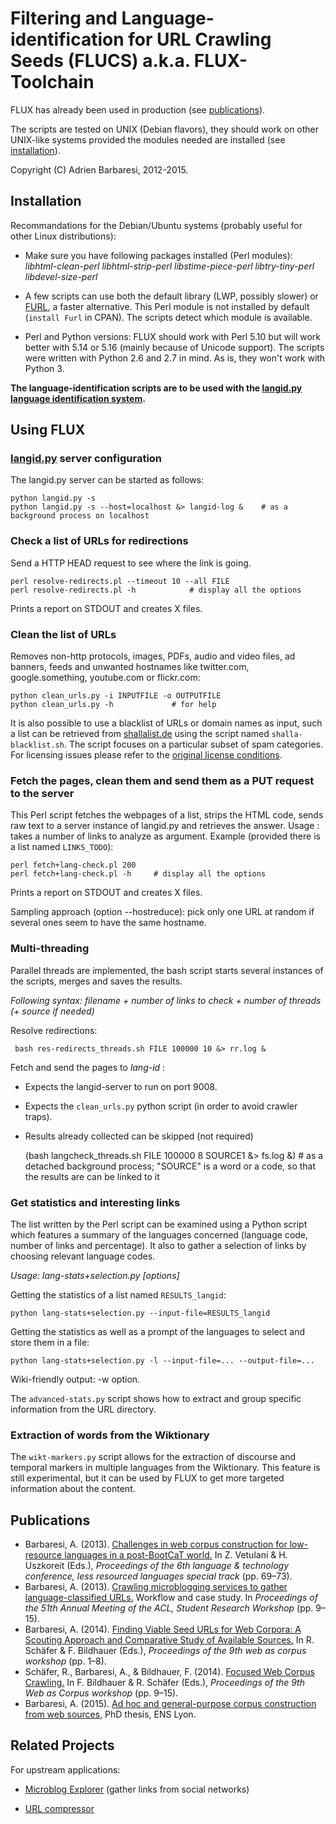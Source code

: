 Filtering and Language-identification for URL Crawling Seeds (FLUCS) a.k.a. FLUX-Toolchain
=================================================================================

FLUX has already been used in production (see [publications](#Publications)).

The scripts are tested on UNIX (Debian flavors), they should work on other UNIX-like systems provided the modules needed are installed (see [installation](#Installation)).

Copyright (C) Adrien Barbaresi, 2012-2015.


Installation
-----------

Recommandations for the Debian/Ubuntu systems (probably useful for other Linux distributions):

* Make sure you have following packages installed (Perl modules): *libhtml-clean-perl libhtml-strip-perl libstime-piece-perl libtry-tiny-perl libdevel-size-perl*

* A few scripts can use both the default library (LWP, possibly slower) or [FURL](http://search.cpan.org/~tokuhirom/Furl-2.17/), a faster alternative. This Perl module is not installed by default (`install Furl` in CPAN). The scripts detect which module is available.

* Perl and Python versions: FLUX should work with Perl 5.10 but will work better with 5.14 or 5.16 (mainly because of Unicode support). The scripts were written with Python 2.6 and 2.7 in mind. As is, they won't work with Python 3.

**The language-identification scripts are to be used with the [langid.py language identification system](https://github.com/saffsd/langid.py).**


Using FLUX
---------

### [langid.py](https://github.com/saffsd/langid.py) server configuration

The langid.py server can be started as follows:

    python langid.py -s
    python langid.py -s --host=localhost &> langid-log &	# as a background process on localhost


### Check a list of URLs for redirections

Send a HTTP HEAD request to see where the link is going.

    perl resolve-redirects.pl --timeout 10 --all FILE
    perl resolve-redirects.pl -h			# display all the options

Prints a report on STDOUT and creates X files.


### Clean the list of URLs

Removes non-http protocols, images, PDFs, audio and video files, ad banners, feeds and unwanted hostnames like twitter.com, google.something, youtube.com or flickr.com:

    python clean_urls.py -i INPUTFILE -o OUTPUTFILE
    python clean_urls.py -h				# for help

It is also possible to use a blacklist of URLs or domain names as input, such a list can be retrieved from [shallalist.de](http://www.shallalist.de) using the script named `shalla-blacklist.sh`. The script focuses on a particular subset of spam categories. For licensing issues please refer to the [original license conditions](http://www.shallalist.de/licence.html).


### Fetch the pages, clean them and send them as a PUT request to the server

This Perl script fetches the webpages of a list, strips the HTML code, sends raw text to a server instance of langid.py and retrieves the answer.
Usage : takes a number of links to analyze as argument. Example (provided there is a list named `LINKS_TODO`):

    perl fetch+lang-check.pl 200
    perl fetch+lang-check.pl -h		# display all the options

Prints a report on STDOUT and creates X files.

Sampling approach (option --hostreduce): pick only one URL at random if several ones seem to have the same hostname.


### Multi-threading

Parallel threads are implemented, the bash script starts several instances of the scripts, merges and saves the results.

*Following syntax: filename + number of links to check + number of threads (+ source if needed)*

Resolve redirections:

     bash res-redirects_threads.sh FILE 100000 10 &> rr.log &

Fetch and send the pages to *lang-id* :
* Expects the langid-server to run on port 9008.
* Expects the `clean_urls.py` python script (in order to avoid crawler traps).
* Results already collected can be skipped (not required)

    (bash langcheck_threads.sh FILE 100000 8 SOURCE1 &> fs.log &)		# as a detached background process; "SOURCE" is a word or a code, so that the results are can be linked to it


### Get statistics and interesting links

The list written by the Perl script can be examined using a Python script which features a summary of the languages concerned (language code, number of links and percentage). It also to gather a selection of links by choosing relevant language codes.

*Usage: lang-stats+selection.py [options]*

Getting the statistics of a list named `RESULTS_langid`:

    python lang-stats+selection.py --input-file=RESULTS_langid

Getting the statistics as well as a prompt of the languages to select and store them in a file:

    python lang-stats+selection.py -l --input-file=... --output-file=...

Wiki-friendly output: -w option.

The `advanced-stats.py` script shows how to extract and group specific information from the URL directory.


### Extraction of words from the Wiktionary

The `wikt-markers.py` script allows for the extraction of discourse and temporal markers in multiple languages from the Wiktionary. This feature is still experimental, but it can be used by FLUX to get more targeted information about the content.


Publications
------------

- Barbaresi, A. (2013). [Challenges in web corpus construction for low-resource languages in a post-BootCaT world.](https://hal.archives-ouvertes.fr/halshs-00919410v2/document) In Z. Vetulani & H. Uszkoreit (Eds.), *Proceedings of the 6th language & technology conference, less resourced languages special track* (pp. 69–73).
- Barbaresi, A. (2013). [Crawling microblogging services to gather language-classified URLs.](https://hal.archives-ouvertes.fr/halshs-00840861v2/document) Workflow and case study. In *Proceedings of the 51th Annual Meeting of the ACL, Student Research Workshop* (pp. 9–15).
- Barbaresi, A. (2014). [Finding Viable Seed URLs for Web Corpora: A Scouting Approach and Comparative Study of Available Sources.](https://hal.archives-ouvertes.fr/halshs-00986144/document) In R. Schäfer & F. Bildhauer (Eds.), *Proceedings of the 9th web as corpus workshop* (pp. 1–8).
- Schäfer, R., Barbaresi, A., & Bildhauer, F. (2014). [Focused Web Corpus Crawling.](https://hal.archives-ouvertes.fr/hal-01095924/document) In F. Bildhauer & R. Schäfer (Eds.), *Proceedings of the 9th Web as Corpus workshop* (pp. 9–15).
- Barbaresi, A. (2015). [Ad hoc and general-purpose corpus construction from web sources](https://hal.archives-ouvertes.fr/tel-01167309/document), PhD thesis, ENS Lyon.


Related Projects
---------------

For upstream applications:

* [Microblog Explorer](https://github.com/adbar/microblog-explorer) (gather links from social networks)

* [URL compressor](https://github.com/adbar/url-compressor)
